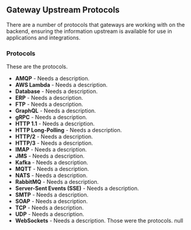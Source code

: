 ## Gateway Upstream Protocols 
There are a number of protocols that gateways are working with on the backend, ensuring the information upstream is available for use in applications and integrations. 

### Protocols 
These are the protocols. 

- **AMQP** - Needs a description. 
- **AWS Lambda** - Needs a description. 
- **Database** - Needs a description. 
- **ERP** - Needs a description. 
- **FTP** - Needs a description. 
- **GraphQL** - Needs a description. 
- **gRPC** - Needs a description. 
- **HTTP 1.1** - Needs a description. 
- **HTTP Long-Polling** - Needs a description. 
- **HTTP/2** - Needs a description. 
- **HTTP/3** - Needs a description. 
- **IMAP** - Needs a description. 
- **JMS** - Needs a description. 
- **Kafka** - Needs a description. 
- **MQTT** - Needs a description. 
- **NATS** - Needs a description. 
- **RabbitMQ** - Needs a description. 
- **Server-Sent Events (SSE)** - Needs a description. 
- **SMTP** - Needs a description. 
- **SOAP** - Needs a description. 
- **TCP** - Needs a description. 
- **UDP** - Needs a description. 
- **WebSockets** - Needs a description. 
Those were the protocols. 
null 
